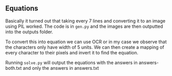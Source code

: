 ## Equations


Basically it turned out that taking every 7 lines and converting it to an image using PIL worked. The code is in `gen.py` and the images are then outputted into the outputs folder.

To convert this into equation we can use OCR or in my case we observe that the characters only have width of 5 units. We can then create a mapping of every character to their pixels and invert it to find the equation.

Running `solve.py` will output the equations with the answers in answers-both.txt and only the answers in answers.txt